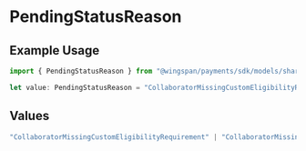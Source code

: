 # PendingStatusReason

## Example Usage

```typescript
import { PendingStatusReason } from "@wingspan/payments/sdk/models/shared";

let value: PendingStatusReason = "CollaboratorMissingCustomEligibilityRequirement";
```

## Values

```typescript
"CollaboratorMissingCustomEligibilityRequirement" | "CollaboratorMissingEligibilityRequirement" | "MemberPayoutMethodNotSelected" | "MemberTaxDocumentationNotVerified"
```